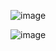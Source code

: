 ![image](https://github.com/user-attachments/assets/1ca90ec9-9008-4671-8367-e3a01000a84f)

![image](https://github.com/user-attachments/assets/40e8beec-3b37-4007-bb79-db4bcef5f8a1)

